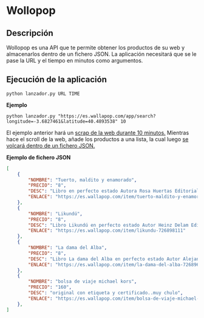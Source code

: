 # Wollopop

## Descripción
Wollopop es una API que te permite obtener los productos de su web y almacenarlos dentro de un fichero JSON.
La aplicación necesitará que se le pase la URL y el tiempo en minutos como argumentos.

## Ejecución de la aplicación
```console
python lanzador.py URL TIME
```
**Ejemplo**
```console
python lanzador.py "https://es.wallapop.com/app/search?longitude=-3.6827461&latitude=40.4893538" 10
```

El ejemplo anterior hará un <ins>scrap de la web durante 10 minutos.</ins> Mientras hace el scroll de la web, añade los productos a una lista, la cual luego <ins>se volcará dentro de un fichero JSON.</ins>

**Ejemplo de fichero JSON**
```json
[
    {
        "NOMBRE": "Tuerto, maldito y enamorado",
        "PRECIO": "8",
        "DESC": "Libro en perfecto estado Autora Rosa Huertas Editorial Edelvives",
        "ENLACE": "https://es.wallapop.com/item/tuerto-maldito-y-enamorado-726901782"
    },
    {
        "NOMBRE": "Likundú",
        "PRECIO": "8",
        "DESC": "Libro Likundú en perfecto estado Autor Heinz Delam Editorial Bruño",
        "ENLACE": "https://es.wallapop.com/item/likundu-726898111"
    },
    {
        "NOMBRE": "La dama del Alba",
        "PRECIO": "8",
        "DESC": "Libro La dama del Alba en perfecto estado Autor Alejandro Casona Editorial Vicens Vives",
        "ENLACE": "https://es.wallapop.com/item/la-dama-del-alba-726896115"
    },
    {
        "NOMBRE": "bolsa de viaje michael kors",
        "PRECIO": "160",
        "DESC": "original con etiqueta y certificado..muy chulo",
        "ENLACE": "https://es.wallapop.com/item/bolsa-de-viaje-michael-kors-725925734"
    },
]
```
